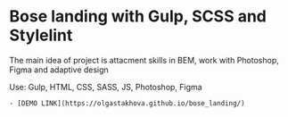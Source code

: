 # Bose landing with Gulp, SCSS and Stylelint
The main idea of project is attacment skills in BEM, work with
Photoshop, Figma and adaptive design

Use: Gulp, HTML, CSS, SASS, JS, Photoshop, Figma

    - [DEMO LINK](https://olgastakhova.github.io/bose_landing/)
